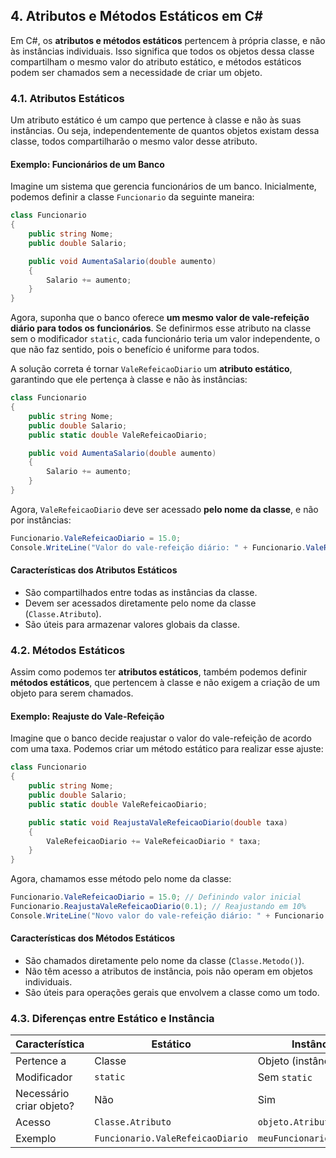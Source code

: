 ## **4. Atributos e Métodos Estáticos em C#**

Em C#, os **atributos e métodos estáticos** pertencem à própria classe, e não às instâncias individuais. Isso significa que todos os objetos dessa classe compartilham o mesmo valor do atributo estático, e métodos estáticos podem ser chamados sem a necessidade de criar um objeto.

### **4.1. Atributos Estáticos**

Um atributo estático é um campo que pertence à classe e não às suas instâncias. Ou seja, independentemente de quantos objetos existam dessa classe, todos compartilharão o mesmo valor desse atributo.

#### **Exemplo: Funcionários de um Banco**

Imagine um sistema que gerencia funcionários de um banco. Inicialmente, podemos definir a classe `Funcionario` da seguinte maneira:

```csharp
class Funcionario
{
    public string Nome;
    public double Salario;

    public void AumentaSalario(double aumento)
    {
        Salario += aumento;
    }
}
```

Agora, suponha que o banco oferece **um mesmo valor de vale-refeição diário para todos os funcionários**. Se definirmos esse atributo na classe sem o modificador `static`, cada funcionário teria um valor independente, o que não faz sentido, pois o benefício é uniforme para todos.

A solução correta é tornar `ValeRefeicaoDiario` um **atributo estático**, garantindo que ele pertença à classe e não às instâncias:

```csharp
class Funcionario
{
    public string Nome;
    public double Salario;
    public static double ValeRefeicaoDiario;

    public void AumentaSalario(double aumento)
    {
        Salario += aumento;
    }
}
```

Agora, `ValeRefeicaoDiario` deve ser acessado **pelo nome da classe**, e não por instâncias:

```csharp
Funcionario.ValeRefeicaoDiario = 15.0;
Console.WriteLine("Valor do vale-refeição diário: " + Funcionario.ValeRefeicaoDiario);
```

#### **Características dos Atributos Estáticos**

- São compartilhados entre todas as instâncias da classe.
- Devem ser acessados diretamente pelo nome da classe (`Classe.Atributo`).
- São úteis para armazenar valores globais da classe.

### **4.2. Métodos Estáticos**

Assim como podemos ter **atributos estáticos**, também podemos definir **métodos estáticos**, que pertencem à classe e não exigem a criação de um objeto para serem chamados.

#### **Exemplo: Reajuste do Vale-Refeição**

Imagine que o banco decide reajustar o valor do vale-refeição de acordo com uma taxa. Podemos criar um método estático para realizar esse ajuste:

```csharp
class Funcionario
{
    public string Nome;
    public double Salario;
    public static double ValeRefeicaoDiario;

    public static void ReajustaValeRefeicaoDiario(double taxa)
    {
        ValeRefeicaoDiario += ValeRefeicaoDiario * taxa;
    }
}
```

Agora, chamamos esse método pelo nome da classe:

```csharp
Funcionario.ValeRefeicaoDiario = 15.0; // Definindo valor inicial
Funcionario.ReajustaValeRefeicaoDiario(0.1); // Reajustando em 10%
Console.WriteLine("Novo valor do vale-refeição diário: " + Funcionario.ValeRefeicaoDiario);
```

#### **Características dos Métodos Estáticos**

- São chamados diretamente pelo nome da classe (`Classe.Metodo()`).
- Não têm acesso a atributos de instância, pois não operam em objetos individuais.
- São úteis para operações gerais que envolvem a classe como um todo.

### **4.3. Diferenças entre Estático e Instância**

| Característica | Estático | Instância |
| --- | --- | --- |
| Pertence a | Classe | Objeto (instância) |
| Modificador | `static` | Sem `static` |
| Necessário criar objeto? | Não | Sim |
| Acesso | `Classe.Atributo` | `objeto.Atributo` |
| Exemplo | `Funcionario.ValeRefeicaoDiario` | `meuFuncionario.Salario` |
